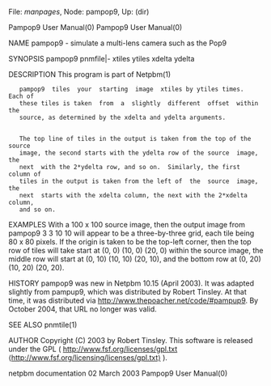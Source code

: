 File: *manpages*,  Node: pampop9,  Up: (dir)

Pampop9 User Manual(0)                                  Pampop9 User Manual(0)



NAME
       pampop9 - simulate a multi-lens camera such as the Pop9


SYNOPSIS
       pampop9 pnmfile|- xtiles ytiles xdelta ydelta


DESCRIPTION
       This program is part of Netpbm(1)

       pampop9  tiles  your  starting  image  xtiles by ytiles times.  Each of
       these tiles is taken  from  a  slightly  different  offset  within  the
       source, as determined by the xdelta and ydelta arguments.


       The top line of tiles in the output is taken from the top of the source
       image, the second starts with the ydelta row of the source  image,  the
       next  with the 2*ydelta row, and so on.  Similarly, the first column of
       tiles in the output is taken from the left of  the  source  image,  the
       next  starts with the xdelta column, the next with the 2*xdelta column,
       and so on.



EXAMPLES
       With a 100 x 100 source image, then the output image from pampop9  3  3
       10  10 will appear to be a three-by-three grid, each tile being 80 x 80
       pixels.  If the origin is taken to be the top-left corner, then the top
       row  of  tiles  will  take  start  at (0, 0) (10, 0) (20, 0) within the
       source image, the middle row will start at (0, 10) (10, 10)  (20,  10),
       and the bottom row at (0, 20) (10, 20) (20, 20).



HISTORY
       pampop9  was new in Netpbm 10.15 (April 2003).  It was adapted slightly
       from pampup9, which was distributed by Robert Tinsley.  At  that  time,
       it  was  distributed  via  http://www.thepoacher.net/code/#pampup9.  By
       October 2004, that URL no longer was valid.


SEE ALSO
       pnmtile(1)



AUTHOR
       Copyright (C) 2003 by Robert Tinsley.  This software is released  under
       the GPL (
        http://www.fsf.org/licenses/gpl.txt
       ⟨http://www.fsf.org/licensing/licenses/gpl.txt⟩ ).



netpbm documentation             02 March 2003          Pampop9 User Manual(0)
